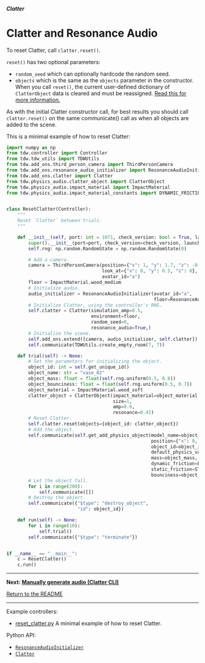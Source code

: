 ##### Clatter

# Clatter and Resonance Audio

To reset Clatter, call `clatter.reset()`.

`reset()` has two optional parameters:

- `random_seed` which can optionally hardcode the random seed.
- `objects` which is the same as the `objects` parameter in the constructor. When you call `reset()`, the current user-defined dictionary of `ClatterObject` data is cleared and must be reassigned. [Read this for more information.](clatter_objects.md)

As with the initial Clatter constructor call, for best results  you should call `clatter.reset()` on the same communicate() call as when all objects are added to the scene.

This is a minimal example of how to reset Clatter:

```python
import numpy as np
from tdw.controller import Controller
from tdw.tdw_utils import TDWUtils
from tdw.add_ons.third_person_camera import ThirdPersonCamera
from tdw.add_ons.resonance_audio_initializer import ResonanceAudioInitializer
from tdw.add_ons.clatter import Clatter
from tdw.physics_audio.clatter_object import ClatterObject
from tdw.physics_audio.impact_material import ImpactMaterial
from tdw.physics_audio.impact_material_constants import DYNAMIC_FRICTION, STATIC_FRICTION


class ResetClatter(Controller):
    """
    Reset `Clatter` between trials.
    """

    def __init__(self, port: int = 1071, check_version: bool = True, launch_build: bool = True):
        super().__init__(port=port, check_version=check_version, launch_build=launch_build)
        self.rng: np.random.RandomState = np.random.RandomState(0)

        # Add a camera.
        camera = ThirdPersonCamera(position={"x": 1, "y": 1.7, "z": -0.5},
                                   look_at={"x": 0, "y": 0.5, "z": 0},
                                   avatar_id="a")
        floor = ImpactMaterial.wood_medium
        # Initialize audio.
        audio_initializer = ResonanceAudioInitializer(avatar_id="a", 
                                                      floor=ResonanceAudioInitializer.RESONANCE_AUDIO_MATERIALS[floor])
        # Initialize Clatter, using the controller's RNG.
        self.clatter = Clatter(simulation_amp=0.5,
                               environment=floor,
                               random_seed=0,
                               resonance_audio=True,)
        # Initialize the scene.
        self.add_ons.extend([camera, audio_initializer, self.clatter])
        self.communicate(TDWUtils.create_empty_room(7, 7))

    def trial(self) -> None:
        # Set the parameters for initializing the object.
        object_id: int = self.get_unique_id()
        object_name: str = "vase_02"
        object_mass: float = float(self.rng.uniform(0.5, 0.8))
        object_bounciness: float = float(self.rng.uniform(0.5, 0.7))
        object_material = ImpactMaterial.wood_soft
        clatter_object = ClatterObject(impact_material=object_material,
                                       size=1,
                                       amp=0.6,
                                       resonance=0.45)
        # Reset Clatter.
        self.clatter.reset(objects={object_id: clatter_object})
        # Add the object.
        self.communicate(self.get_add_physics_object(model_name=object_name,
                                                     position={"x": 0, "y": float(self.rng.uniform(3, 4)), "z": 0},
                                                     object_id=object_id,
                                                     default_physics_values=False,
                                                     mass=object_mass,
                                                     dynamic_friction=DYNAMIC_FRICTION[object_material],
                                                     static_friction=STATIC_FRICTION[object_material],
                                                     bounciness=object_bounciness))
        # Let the object fall.
        for i in range(200):
            self.communicate([])
        # Destroy the object.
        self.communicate({"$type": "destroy_object",
                          "id": object_id})

    def run(self) -> None:
        for i in range(10):
            self.trial()
        self.communicate({"$type": "terminate"})


if __name__ == "__main__":
    c = ResetClatter()
    c.run()
```

***

**Next: [Manually generate audio (Clatter CLI)](cli.md)**

[Return to the README](../../../README.md)

***

Example controllers:

- [reset_clatter.py](https://github.com/threedworld-mit/tdw/blob/master/Python/example_controllers/clatter/reset_clatter.py) A minimal example of how to reset Clatter.

Python API:

- [`ResonanceAudioInitializer`](../../python/add_ons/resonance_audio_initializer.md)
- [`Clatter`](../../python/add_ons/clatter.md)
